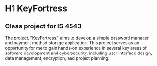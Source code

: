 # H1 KeyFortress
## Class project for IS 4543
The project, "KeyFortress," aims to develop a simple password manager and payment method storage application. This project serves as an opportunity for me to gain hands-on experience in several key areas of software development and cybersecurity, including user interface design, data management, encryption, and project planning.

